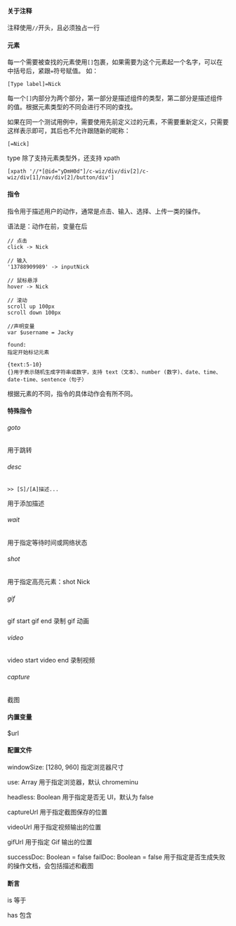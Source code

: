#### 关于注释

注释使用`//`开头，且必须独占一行

#### 元素

每一个需要被查找的元素使用`[]`包裹，如果需要为这个元素起一个名字，可以在中括号后，紧跟`=`符号赋值。
如：

```
[Type label]=Nick
```

每一个`[]`内部分为两个部分，第一部分是描述组件的类型，第二部分是描述组件的值。根据元素类型的不同会进行不同的查找。

如果在同一个测试用例中，需要使用先前定义过的元素，不需要重新定义，只需要这样表示即可，其后也不允许跟随新的昵称：

```
[=Nick]
```

type 除了支持元素类型外，还支持 xpath

```
[xpath '//*[@id="yDmH0d"]/c-wiz/div/div[2]/c-wiz/div[1]/nav/div[2]/button/div']
```

#### 指令

指令用于描述用户的动作，通常是点击、输入、选择、上传一类的操作。

语法是：动作在前，变量在后

```
// 点击
click -> Nick

// 输入
'13788909989' -> inputNick

// 鼠标悬浮
hover -> Nick

// 滚动
scroll up 100px
scroll down 100px

//声明变量
var $username = Jacky

found:
指定开始标记元素

{text:5-10}
{}用于表示随机生成字符串或数字，支持 text（文本）、number (数字)、date、time、date-time、sentence（句子）
```

根据元素的不同，指令的具体动作会有所不同。

#### 特殊指令

###### goto

用于跳转

###### desc

```
>> [S]/[A]描述...
```

用于添加描述

###### wait

用于指定等待时间或网络状态

###### shot

用于指定高亮元素：shot Nick

###### gif

gif start
gif end
录制 gif 动画

###### video

video start
video end
录制视频

###### capture

截图

#### 内置变量

$url

#### 配置文件

windowSize: [1280, 960]
指定浏览器尺寸

use: Array
用于指定浏览器，默认 chromeminu

headless: Boolean
用于指定是否无 UI，默认为 false

captureUrl
用于指定截图保存的位置

videoUrl
用于指定视频输出的位置

gifUrl
用于指定 Gif 输出的位置

successDoc: Boolean = false
failDoc: Boolean = false
用于指定是否生成失败的操作文档，会包括描述和截图

#### 断言

is
等于

has
包含
